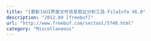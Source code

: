 ```yaml
---
title: "[更新]GUI界面文件信息取证分析工具-FileInfo V6.0"
description: "2012.09 [freebuf]"
url: "http://www.freebuf.com/sectool/5740.html"
category: "Miscellaneous"
---
```

